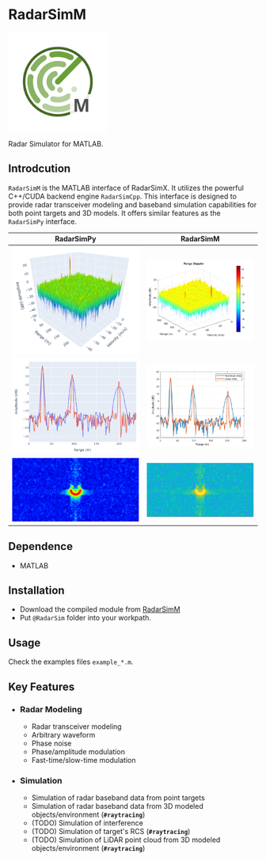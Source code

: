 # RadarSimM

<img src="./assets/radarsimm.svg" alt="logo" width="200"/>

Radar Simulator for MATLAB.

## Introdcution

`RadarSimM` is the MATLAB interface of RadarSimX. It utilizes the powerful C++/CUDA backend engine `RadarSimCpp`. This interface is designed to provide radar transceiver modeling and baseband simulation capabilities for both point targets and 3D models. It offers similar features as the `RadarSimPy` interface.

| RadarSimPy | RadarSimM |
| ---------- | --------- |
| <img src="./assets/fmcw_py.png" alt="radarsimpy"/> | <img src="./assets/fmcw_m.png" alt="radarsimpy"/> |
| <img src="./assets/arbitrary_py.png" alt="radarsimpy"/> | <img src="./assets/arbitrary_m.png" alt="radarsimpy"/> |
| <img src="./assets/imaging_py.png" alt="radarsimpy"/> | <img src="./assets/imaging_m.png" alt="radarsimpy"/> |

## Dependence

- MATLAB

## Installation

- Download the compiled module from [RadarSimM](https://radarsimx.com/product/radarsimm/)
- Put `@RadarSim` folder into your workpath.

## Usage

Check the examples files `example_*.m`.

## Key Features

- ### Radar Modeling

  - Radar transceiver modeling
  - Arbitrary waveform
  - Phase noise
  - Phase/amplitude modulation
  - Fast-time/slow-time modulation

- ### Simulation

  - Simulation of radar baseband data from point targets
  - Simulation of radar baseband data from 3D modeled objects/environment (**`#raytracing`**)
  - (TODO) Simulation of interference
  - (TODO) Simulation of target's RCS (**`#raytracing`**)
  - (TODO) Simulation of LiDAR point cloud from 3D modeled objects/environment (**`#raytracing`**)
